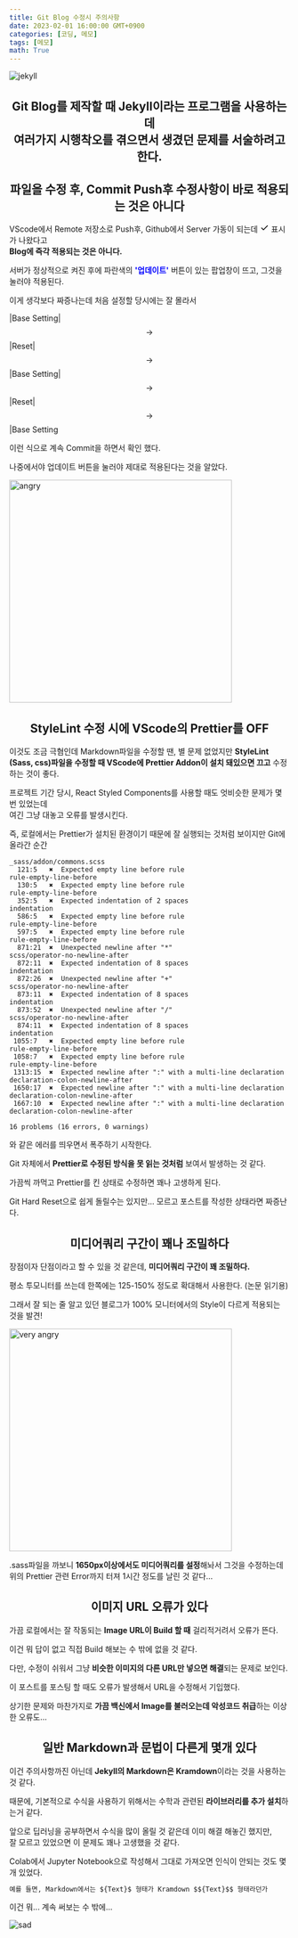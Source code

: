```yaml
---
title: Git Blog 수정시 주의사항
date: 2023-02-01 16:00:00 GMT+0900
categories: [코딩, 메모]
tags: [메모]
math: True
---
```


<img src="https://res.cloudinary.com/devdevil/image/upload/v1619774657/illunex_blog/20210412-banner.jpg" title="jekyll">

## <center>Git Blog를 제작할 때 Jekyll이라는 프로그램을 사용하는데<br/>여러가지 시행착오를 겪으면서 생겼던 문제를 서술하려고 한다.</center>

## <center>파일을 수정 후, Commit Push후 수정사항이 바로 적용되는 것은 아니다</center>

VScode에서 Remote 저장소로 Push후, Github에서 Server 가동이 되는데 <svg viewBox="0 0 16 16" version="1.1" width="16" height="16" aria-hidden="true"><path fill-rule="evenodd" d="M13.78 4.22a.75.75 0 010 1.06l-7.25 7.25a.75.75 0 01-1.06 0L2.22 9.28a.75.75 0 011.06-1.06L6 10.94l6.72-6.72a.75.75 0 011.06 0z"></path></svg> 표시가 나왔다고<br/><strong>Blog에 즉각 적용되는 것은 아니다.</strong>

서버가 정상적으로 켜진 후에 파란색의 <span style="color:blue;font-weight:bold;">'업데이트'</span> 버튼이 있는 팝업창이 뜨고, 그것을 눌러야 적용된다.

이게 생각보다 짜증나는데 처음 설정할 당시에는 잘 몰라서

|Base Setting|$$\rightarrow$$|Reset|$$\rightarrow$$|Base Setting|$$\rightarrow$$|Reset|$$\rightarrow$$|Base Setting

이런 식으로 계속 Commit을 하면서 확인 했다.

나중에서야 업데이트 버튼을 눌러야 제대로 적용된다는 것을 알았다.

<img src="http://img.etoday.co.kr/pto_db/2017/07/20170712090522_1094235_710_340.jpg" width="400px" title="angry">

## <center>StyleLint 수정 시에 VScode의 Prettier를 OFF</center>

이것도 조금 극혐인데 Markdown파일을 수정할 땐, 별 문제 없었지만 <strong>StyleLint (Sass, css)파일을 수정할 때 VScode에 Prettier Addon이 설치 돼있으면 끄고</strong> 수정하는 것이 좋다.

프로젝트 기간 당시, React Styled Components를 사용할 때도 엇비슷한 문제가 몇 번 있었는데<br/>여긴 그냥 대놓고 오류를 발생시킨다.

즉, 로컬에서는 Prettier가 설치된 환경이기 때문에 잘 실행되는 것처럼 보이지만 Git에 올라간 순간

```
_sass/addon/commons.scss
  121:5   ✖  Expected empty line before rule                           rule-empty-line-before
  130:5   ✖  Expected empty line before rule                           rule-empty-line-before
  352:5   ✖  Expected indentation of 2 spaces                          indentation
  586:5   ✖  Expected empty line before rule                           rule-empty-line-before
  597:5   ✖  Expected empty line before rule                           rule-empty-line-before
  871:21  ✖  Unexpected newline after "*"                              scss/operator-no-newline-after
  872:11  ✖  Expected indentation of 8 spaces                          indentation
  872:26  ✖  Unexpected newline after "+"                              scss/operator-no-newline-after
  873:11  ✖  Expected indentation of 8 spaces                          indentation
  873:52  ✖  Unexpected newline after "/"                              scss/operator-no-newline-after
  874:11  ✖  Expected indentation of 8 spaces                          indentation
 1055:7   ✖  Expected empty line before rule                           rule-empty-line-before
 1058:7   ✖  Expected empty line before rule                           rule-empty-line-before
 1313:15  ✖  Expected newline after ":" with a multi-line declaration  declaration-colon-newline-after
 1650:17  ✖  Expected newline after ":" with a multi-line declaration  declaration-colon-newline-after
 1667:10  ✖  Expected newline after ":" with a multi-line declaration  declaration-colon-newline-after

16 problems (16 errors, 0 warnings)
```
와 같은 에러를 띄우면서 폭주하기 시작한다.

Git 자체에서 <strong>Prettier로 수정된 방식을 못 읽는 것처럼</strong> 보여서 발생하는 것 같다.

가끔씩 까먹고 Prettier를 킨 상태로 수정하면 꽤나 고생하게 된다.

Git Hard Reset으로 쉽게 돌릴수는 있지만... 모르고 포스트를 작성한 상태라면 짜증난다.

## <center>미디어쿼리 구간이 꽤나 조밀하다</center>

장점이자 단점이라고 할 수 있을 것 같은데, <strong>미디어쿼리 구간이 꽤 조밀하다.</strong>

평소 투모니터를 쓰는데 한쪽에는 125-150% 정도로 확대해서 사용한다. (논문 읽기용)

그래서 잘 되는 줄 알고 있던 블로그가 100% 모니터에서의 Style이 다르게 적용되는 것을 발견!

<img src="https://thumbs.gfycat.com/SmartPowerfulBluemorphobutterfly-size_restricted.gif" width="400px" title="very angry">

.sass파일을 까보니 <strong>1650px이상에서도 미디어쿼리를 설정</strong>해놔서 그것을 수정하는데<br/>위의 Prettier 관련 Error까지 터져 1시간 정도를 날린 것 같다...

## <center>이미지 URL 오류가 있다</center>

가끔 로컬에서는 잘 작동되는 <strong>Image URL이 Build 할 때</strong> 걸리적거려서 오류가 뜬다.

이건 뭐 답이 없고 직접 Build 해보는 수 밖에 없을 것 같다.

다만, 수정이 쉬워서 그냥 <strong>비슷한 이미지의 다른 URL만 넣으면 해결</strong>되는 문제로 보인다.

이 포스트를 포스팅 할 때도 오류가 발생해서 URL을 수정해서 기입했다.

상기한 문제와 마찬가지로 <strong>가끔 백신에서 Image를 불러오는데 악성코드 취급</strong>하는 이상한 오류도...

## <center>일반 Markdown과 문법이 다른게 몇개 있다</center>

이건 주의사항까진 아닌데 <strong>Jekyll의 Markdown은 Kramdown</strong>이라는 것을 사용하는 것 같다.

때문에, 기본적으로 수식을 사용하기 위해서는 수학과 관련된 <strong>라이브러리를 추가 설치</strong>하는거 같다.

앞으로 딥러닝을 공부하면서 수식을 많이 올릴 것 같은데 이미 해결 해놓긴 했지만,<br/>잘 모르고 있었으면 이 문제도 꽤나 고생했을 것 같다.

Colab에서 Jupyter Notebook으로 작성해서 그대로 가져오면 인식이 안되는 것도 몇 개 있었다.

```markdown
예를 들면, Markdown에서는 ${Text}$ 형태가 Kramdown $${Text}$$ 형태라던가
```
이건 뭐... 계속 써보는 수 밖에...

<img src="https://media.tenor.com/BiSnYM1CZq8AAAAM/crying-cry.gif" title="sad">